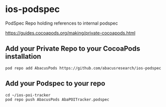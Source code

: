 # ios-podspec
PodSpec Repo holding references to internal podspec

https://guides.cocoapods.org/making/private-cocoapods.html

## Add your Private Repo to your CocoaPods installation
`pod repo add AbacusPods https://github.com/abacusresearch/ios-podspec`

## Add your Podspec to your repo
```
cd ~/ios-poi-tracker
pod repo push AbacusPods AbaPOITracker.podspec
```
